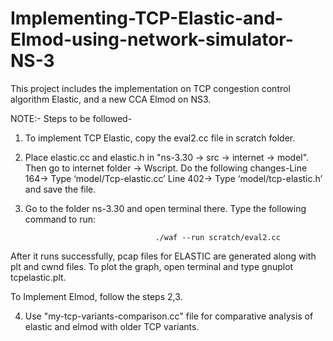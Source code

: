 # Implementing-TCP-Elastic-and-Elmod-using-network-simulator-NS-3
This project includes the implementation on TCP congestion control algorithm Elastic, and a new CCA Elmod on NS3.

NOTE:- Steps to be followed-
1) To implement TCP Elastic, copy the eval2.cc file in scratch folder.

2) Place elastic.cc and elastic.h in "ns-3.30 -> src -> internet -> model". Then go to internet folder -> Wscript. Do the following          changes-Line 164-> Type ‘model/Tcp-elastic.cc’ Line 402-> Type ‘model/tcp-elastic.h’ and save the file. 

3) Go to the folder ns-3.30 and open terminal there. Type the following command to run:

                                    ./waf --run scratch/eval2.cc
                                
After it runs successfully, pcap files for ELASTIC are generated along with plt and cwnd files. To plot the graph, open terminal and type gnuplot tcpelastic.plt.

To Implement Elmod, follow the steps 2,3.

4) Use "my-tcp-variants-comparison.cc" file for comparative analysis of elastic and elmod with older TCP variants.
